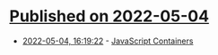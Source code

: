 # [Published on 2022-05-04](index.md)

* [2022-05-04, 16:19:22](https://news.ycombinator.com/item?id=31262542) - [JavaScript Containers](https://tinyclouds.org/javascript_containers)

